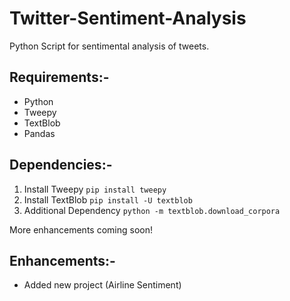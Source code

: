 # Twitter-Sentiment-Analysis
Python Script for sentimental analysis of tweets.

## Requirements:-
* Python
* Tweepy
* TextBlob
* Pandas

## Dependencies:-
1. Install Tweepy `pip install tweepy`
2. Install TextBlob `pip install -U textblob`
3. Additional Dependency `python -m textblob.download_corpora`



More enhancements coming soon!

## Enhancements:-
* Added new project (Airline Sentiment)

